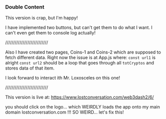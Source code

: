 ### Double Content

This version is crap, but I'm happy!

I have implemented two buttons, but can't get them to do what I want. I can't even get them to console log actually!

///////////////////////////

Also I have created two pages, Coins-1 and Coins-2 which are supposed to fetch different data.
Right now the issue is at App.js where:
`const url1` is alright
`const url2` should be a loop that goes through all `totCryptos` and stores data of that item.

I look forward to interact ith Mr. Loxosceles on this one!

///////////////////////////

This version is live at:
https://www.lostconversation.com/web3dash2/6/

you should click on the logo... which WEIRDLY loads the app onto my main domain lostconversation.com !!! SO WEIRD... let's fix this!
